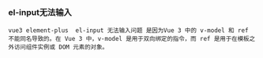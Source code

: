 ### el-input无法输入

```
vue3 element-plus  el-input 无法输入问题 是因为Vue 3 中的 v-model 和 ref 不能同名导致的。在 Vue 3 中，v-model 是用于双向绑定的指令，而 ref 是用于在模板之外访问组件实例或 DOM 元素的对象。
```

